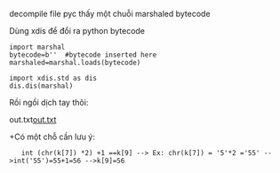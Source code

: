 decompile file pyc thấy một chuỗi marshaled bytecode

Dùng xdis để đổi ra python bytecode

    import marshal
    bytecode=b''  #bytecode inserted here
    marshaled=marshal.loads(bytecode)

    import xdis.std as dis
    dis.dis(marshal)
   
Rồi ngồi dịch tay thôi:

out.txt[out.txt](https://github.com/Twi1ight-source/CTF-write-up/files/7491691/out.txt)

+Có một chỗ cần lưu ý: 

       int (chr(k[7]) *2) +1 ==k[9] --> Ex: chr(k[7]) = '5'*2 ='55' -->int('55')=55+1=56 -->k[9]=56


